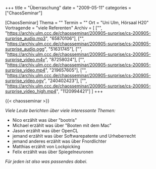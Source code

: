 +++
title = "Überraschung"
date = "2009-05-11"
categories = ["ChaosSeminar"]

[ChaosSeminar]
Thema = ""
Termin = ""
Ort = "Uni Ulm, Hörsaal H20"
Vortragende = "viele Referenten"
Archiv = [
	["", "https://archiv.ulm.ccc.de/chaosseminar/200905-surprise/cs-200905-surprise_audio.mp3", "65870106"],
	["", "https://archiv.ulm.ccc.de/chaosseminar/200905-surprise/cs-200905-surprise_audio.ogg", "51631745"],
	["", "https://archiv.ulm.ccc.de/chaosseminar/200905-surprise/cs-200905-surprise_video.m4v", "87258024"],
	["", "https://archiv.ulm.ccc.de/chaosseminar/200905-surprise/cs-200905-surprise_video.mp4", "219657605"],
	["", "https://archiv.ulm.ccc.de/chaosseminar/200905-surprise/cs-200905-surprise_video.ogv", "240402423"],
	["", "https://archiv.ulm.ccc.de/chaosseminar/200905-surprise/cs-200905-surprise_video_high.mp4", "1120994421"]
	]
+++

{{< chaosseminar >}}

*Viele Leute berichten über viele interessante Themen:*

- Nico erzählt was über "bootris"
- Michael erzählt was über "Booten mit dem Mac"
- Jason erzählt was über OpenCL
- jemand erzählt was über Softwarepatente und Urheberrecht
- jemand anderes erzählt was über Fnordlichter
- Matthias erzählt von Lockpicking
- Felix erzählt was über Spiegelneuronen

*Für jeden ist also was passendes dabei.*

